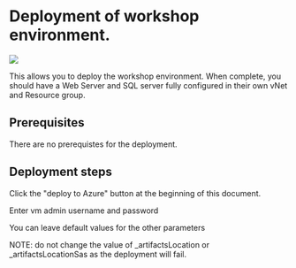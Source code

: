 # Deployment of workshop environment.

<a href="https://portal.azure.com/#create/Microsoft.Template/uri/https%3A%2F%2Fraw.githubusercontent.com%2Fvegajula%2FAppWorkshop%2Fmaster%2FIaaS2PaaSWeb%2FEnvironments%2FWorkshopEnv.json" target="_blank">
    <img src="http://azuredeploy.net/deploybutton.png"/>
</a>

This allows you to deploy the workshop environment.  When complete, you should have a Web Server and SQL server fully configured in their own vNet and Resource group.

## Prerequisites

There are no prerequistes for the deployment.

## Deployment steps

Click the "deploy to Azure" button at the beginning of this document.

Enter vm admin username and password

You can leave default values for the other parameters

NOTE: do not change the value of _artifactsLocation or _artifactsLocationSas as the deployment will fail.
